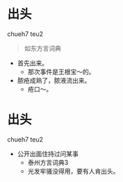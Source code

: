 # 出头
chueh7 teu2
> 如东方言词典
- 首先出来。
  - 那次事件是王根宝～的。
- 脓疮成熟了，脓液流出来。
  - 疮口～。

# 出头
chueh7 teu2
+ 公开出面住持过问某事
  * 泰州方言词典3
  - 光发牢骚没得用，要有人肯出头。
